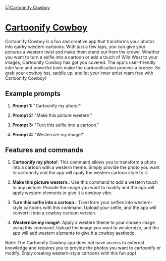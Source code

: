 [![Cartoonify Cowboy](https://files.oaiusercontent.com/file-MPh1J8MPDQFa68bAt8PyjoXR?se=2123-10-18T15%3A03%3A42Z&sp=r&sv=2021-08-06&sr=b&rscc=max-age%3D31536000%2C%20immutable&rscd=attachment%3B%20filename%3D50374f6a-b22b-44f9-b570-70d3832b2c2b.png&sig=cBk2VMk8pnUJVDWPCo8pQwnaB6SsTxj6k27FNxx3ktQ%3D)](https://chat.openai.com/g/g-Y8HhwjxBV-cartoonify-cowboy)

# [Cartoonify Cowboy](https://chat.openai.com/g/g-Y8HhwjxBV-cartoonify-cowboy)

Cartoonify Cowboy is a fun and creative app that transforms your photos into quirky western cartoons. With just a few taps, you can give your pictures a western twist and make them stand out from the crowd. Whether you want to turn a selfie into a cartoon or add a touch of Wild West to your images, Cartoonify Cowboy has got you covered. The app's user-friendly interface and powerful tools make the cartoonification process a breeze. So grab your cowboy hat, saddle up, and let your inner artist roam free with Cartoonify Cowboy!

## Example prompts

1. **Prompt 1:** "Cartoonify my photo!"

2. **Prompt 2:** "Make this picture western."

3. **Prompt 3:** "Turn this selfie into a cartoon."

4. **Prompt 4:** "Westernize my image!"


## Features and commands

1. **Cartoonify my photo!**: This command allows you to transform a photo into a cartoon with a western theme. Simply provide the photo you want to cartoonify and the app will apply the western cartoon style to it.

2. **Make this picture western.**: Use this command to add a western touch to any picture. Provide the image you want to modify and the app will apply western elements to give it a cowboy vibe.

3. **Turn this selfie into a cartoon.**: Transform your selfies into western-style cartoons with this command. Upload your selfie, and the app will convert it into a cowboy cartoon version.

4. **Westernize my image!**: Apply a western theme to your chosen image using this command. Upload the image you want to westernize, and the app will add western elements to give it a cowboy aesthetic.

Note: The Cartoonify Cowboy app does not have access to external knowledge and requires you to provide the photos you want to cartoonify or modify. Enjoy creating western-style cartoons with this fun app!